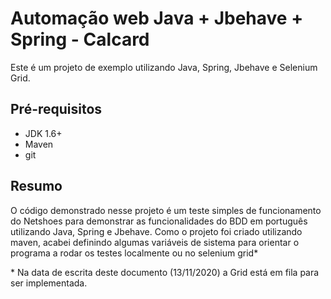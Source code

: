 # Automação web Java + Jbehave + Spring - Calcard
Este é um projeto de exemplo utilizando Java, Spring, Jbehave e Selenium Grid.

## Pré-requisitos
* JDK 1.6+
* Maven
* git

## Resumo
O código demonstrado nesse projeto é um teste simples de funcionamento do Netshoes para demonstrar as funcionalidades do BDD em português utilizando Java, Spring e Jbehave.
Como o projeto foi criado utilizando maven, acabei definindo algumas variáveis de sistema para orientar o programa a rodar os testes localmente ou no selenium grid*


\* Na data de escrita deste documento (13/11/2020) a Grid está em fila para ser implementada.
